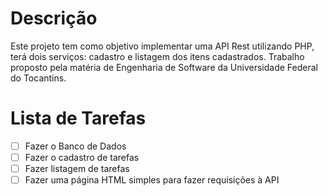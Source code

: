 # Descrição
Este projeto tem como objetivo implementar uma API Rest utilizando PHP, terá dois serviços: cadastro e listagem dos itens cadastrados.
Trabalho proposto pela matéria de Engenharia de Software da Universidade Federal do Tocantins.

# Lista de Tarefas

- [ ] Fazer o Banco de Dados
- [ ] Fazer o cadastro de tarefas
- [ ] Fazer listagem de tarefas
- [ ] Fazer uma página HTML simples para fazer requisições à API
